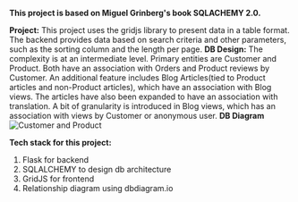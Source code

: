 **This project is based on Miguel Grinberg's book SQLACHEMY 2.0.**

**Project:** This project uses the gridjs library to present data in a table format. The backend provides data based on search criteria and other parameters, such as the sorting column and the length per page. 
**DB Design:** The complexity is at an intermediate level. Primary entities are Customer and Product. Both have an association with Orders and Product reviews by Customer. An additional feature includes Blog Articles(tied to Product articles and non-Product articles), which have an association with Blog views. The articles have also been expanded to have an association with translation. A bit of granularity is introduced in Blog views, which has an association with views by Customer or anonymous user.
**DB Diagram**
![Customer and Product](https://github.com/user-attachments/assets/6965facb-81fb-49dd-99cd-476766ca6898)

**Tech stack for this project:**
1. Flask for backend
2. SQLALCHEMY to design db architecture
3. GridJS for frontend
4. Relationship diagram using dbdiagram.io
